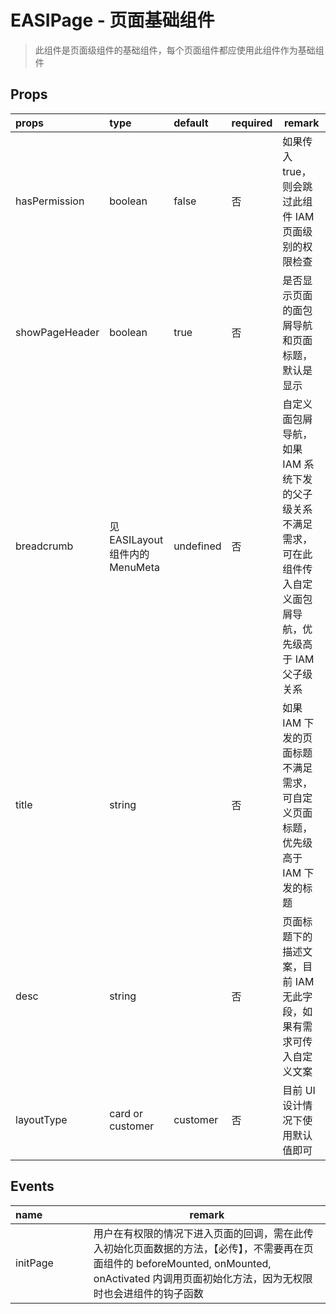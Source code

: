 # EASIPage - 页面基础组件

> 此组件是页面级组件的基础组件，每个页面组件都应使用此组件作为基础组件

## Props

| props          | type                            | default   | required | remark                                                                                                               |
| :------------- | :------------------------------ | :-------- | :------- | -------------------------------------------------------------------------------------------------------------------- |
| hasPermission  | boolean                         | false     | 否       | 如果传入 true，则会跳过此组件 IAM 页面级别的权限检查                                                                 |
| showPageHeader | boolean                         | true      | 否       | 是否显示页面的面包屑导航和页面标题，默认是显示                                                                       |
| breadcrumb     | 见 EASILayout 组件内的 MenuMeta | undefined | 否       | 自定义面包屑导航，如果 IAM 系统下发的父子级关系不满足需求，可在此组件传入自定义面包屑导航，优先级高于 IAM 父子级关系 |
| title          | string                          |           | 否       | 如果 IAM 下发的页面标题不满足需求，可自定义页面标题，优先级高于 IAM 下发的标题                                       |
| desc           | string                          |           | 否       | 页面标题下的描述文案，目前 IAM 无此字段，如果有需求可传入自定义文案                                                  |
| layoutType     | card or customer                | customer  | 否       | 目前 UI 设计情况下使用默认值即可                                                                                     |

## Events

| name     |     |     |     | remark                                                                                                                                                                                          |
| :------- | :-- | :-- | :-- | ----------------------------------------------------------------------------------------------------------------------------------------------------------------------------------------------- |
| initPage |     |     |     | 用户在有权限的情况下进入页面的回调，需在此传入初始化页面数据的方法，【必传】，不需要再在页面组件的 beforeMounted, onMounted, onActivated 内调用页面初始化方法，因为无权限时也会进组件的钩子函数 |

